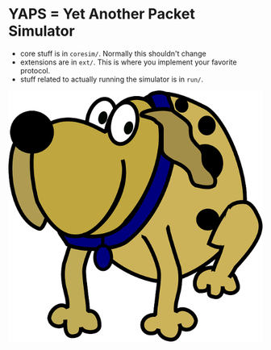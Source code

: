 YAPS = Yet Another Packet Simulator
==================================

* core stuff is in `coresim/`. Normally this shouldn't change
* extensions are in `ext/`. This is where you implement your favorite protocol.
* stuff related to actually running the simulator is in `run/`.



![Our Project Mascot](yaps-mascot.png)

